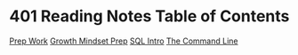 # 401 Reading Notes Table of Contents

 [Prep Work](prepWork/PrepWork.md)
 [Growth Mindset Prep](prepWork/GrowthMindset.md)
 [SQL Intro](prepWork/SQLpractice.md)
 [The Command Line](prepWork/theCommandLine.md)
 